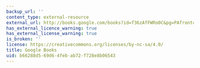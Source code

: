 ```yaml
---
backup_url: ''
content_type: external-resource
external_url: http://books.google.com/books?id=f36zAfFWRo0C&pg=PAfrontcover
has_external_licence_warning: true
has_external_license_warning: true
is_broken: ''
license: https://creativecommons.org/licenses/by-nc-sa/4.0/
title: Google Books
uid: b66288d5-69d6-4feb-ab72-f728e8b06543
---
```

